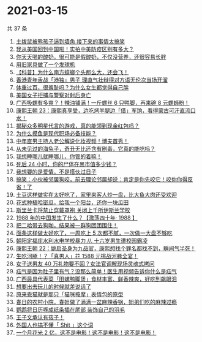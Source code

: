 # 2021-03-15

共 37 条

<!-- BEGIN ZHIHUVIDEO -->
<!-- 最后更新时间 Mon Mar 15 2021 23:11:26 GMT+0800 (China Standard Time) -->
1. [土拨鼠被熊孩子逼到墙角 接下来的事情太搞笑](https://www.zhihu.com/zvideo/1354495919535001600)
1. [我从美国回到中国啦！实拍中美防疫区别有多大？](https://www.zhihu.com/zvideo/1354750223730814976)
1. [你天天喝的酸奶，很可能是假酸奶，不仅没营养，还很容易长胖](https://www.zhihu.com/zvideo/1354724982514118656)
1. [用旧家具做了一个发球机](https://www.zhihu.com/zvideo/1354863932704743424)
1. [【科普】为什么南方蟑螂个头那么大，还会飞！](https://www.zhihu.com/zvideo/1354717555660152832)
1. [香港青年舌战「港独」男子 理直气壮辩得对方语无伦次当场开溜](https://www.zhihu.com/zvideo/1354815634358771712)
1. [体重过百，很羞耻吗？为什么女生都觉得自己胖](https://www.zhihu.com/zvideo/1354557026081603584)
1. [美国女子拒捕与警察对射后身亡](https://www.zhihu.com/zvideo/1354366020170223616)
1. [广西吸螺有多爽？！辣油铺满！一斤螺丝 6 只鸭脚，再来碗 8 元螺蛳粉！](https://www.zhihu.com/zvideo/1354869756068052992)
1. [康熙王朝 23：康熙真享受，边吃烤羊腿边「借」军饷，看得蒙古可汗直流口水！](https://www.zhihu.com/zvideo/1354842013909549056)
1. [揭秘众多明星代言的游戏，真的能领到现金红包吗？](https://www.zhihu.com/zvideo/1354727093075357696)
1. [为什么摸鱼是现代职场必备技能？](https://www.zhihu.com/zvideo/1354810688032952320)
1. [中年直男主持人老公解说化妆视频！博夫首秀！](https://www.zhihu.com/zvideo/1354760831331188737)
1. [从未见过的海兔子，奇丑无比还含有剧毒，它真的能吃吗？](https://www.zhihu.com/zvideo/1354446947109933057)
1. [我想睡哪儿就睡哪儿，你管的着嘛！](https://www.zhihu.com/zvideo/1354828964687446016)
1. [死后 24 小时，你的尸体在黑市值多少钱？](https://www.zhihu.com/zvideo/1353744736705011712)
1. [我想要的是爱情，不是搭伙过日子](https://www.zhihu.com/zvideo/1354501641148706816)
1. [搞笑：小伙被邻居狗咬，前去理论邻居却说：肯定是你先咬它！咬你你得反省！了](https://www.zhihu.com/zvideo/1354507527103692800)
1. [土豆这样做实在太好吃了，家里来客人炒一盘，比大鱼大肉还受欢迎](https://www.zhihu.com/zvideo/1354722675718316032)
1. [花式种植哈密瓜，给我一个阳台，还你一块瓜田](https://www.zhihu.com/zvideo/1352656237511868416)
1. [斯里兰卡将禁止穿戴罩袍  关闭上千所伊斯兰学校](https://www.zhihu.com/zvideo/1354422645648187392)
1. [1988 年的中国发生了什么？【激荡四十年· 1988 】](https://www.zhihu.com/zvideo/1354290293567569920)
1. [把二哈带去狗咖，结果被一群狗团团围住！](https://www.zhihu.com/zvideo/1353071787828170752)
1. [面条这样做太好吃了，一周吃上 5 次都不腻，一次做一大盘不够吃](https://www.zhihu.com/zvideo/1354396335940997120)
1. [朝阳定福庄水利水电学校暴力 //. 十六岁男生遭校园霸凌](https://www.zhihu.com/zvideo/1354569167496986624)
1. [康熙王朝 22：姚启圣身为九品官，康熙想找个罪名都找不到，瞬间气半死！](https://www.zhihu.com/zvideo/1354167632166379520)
1. [生吃河豚！？「真男人」花 1588 元挑战河豚全宴！](https://www.zhihu.com/zvideo/1354384020780716032)
1. [女子送男友 40 万礼物要不回？女法官调解现场灵魂式拷问](https://www.zhihu.com/zvideo/1354394164193398784)
1. [疝气是因为肚子里有气？没那么简单！医生用视频告诉你什么是疝气](https://www.zhihu.com/zvideo/1353998889448669184)
1. [广西最具代表菜「田螺鸭脚煲」食材丰富、鲜香辣爽，好吃到飙眼泪](https://www.zhihu.com/zvideo/1354079748822380545)
1. [想要出去玩儿的时候就差说话了](https://www.zhihu.com/zvideo/1354146672893657088)
1. [原来乖猫就是那只「猫咪按摩」表情包的原型](https://www.zhihu.com/zvideo/1354099281930866688)
1. [春日的农村小院，春姐做了满满一盆麻辣香锅，姐弟们吃的麻辣过瘾](https://www.zhihu.com/zvideo/1354434840649940992)
1. [鹦鹉将日历啄成纸条插在尾部 装饰自己的羽毛](https://www.zhihu.com/zvideo/1353720603778646016)
1. [王子文承认有孩子！](https://www.zhihu.com/zvideo/1354344874544664576)
1. [外国人也搞不懂「 Shit 」这个词](https://www.zhihu.com/zvideo/1354154744672354305)
1. [一个月花光 2 亿，这不是电影！这不是电影！这不是电影！](https://www.zhihu.com/zvideo/1354258126665818113)
<!-- END ZHIHUVIDEO -->
